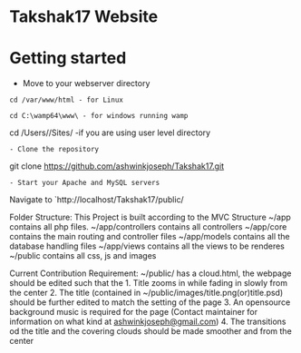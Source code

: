 # Takshak17 Website

# Getting started
- Move to your webserver directory
```
cd /var/www/html - for Linux
```
```
cd C:\wamp64\www\ - for windows running wamp
```
cd  /Users/<username>/Sites/ -if you are using user level directory
```
- Clone the repository
```
git clone https://github.com/ashwinkjoseph/Takshak17.git
```
- Start your Apache and MySQL servers
```
Navigate to `http://localhost/Takshak17/public/

Folder Structure:
    This Project is built according to the MVC Structure
    ~/app contains all php files.
    ~/app/controllers contains all controllers
    ~/app/core contains the main routing and controller files
    ~/app/models contains all the database handling files
    ~/app/views contains all the views to be renderes
    ~/public contains all css, js and images

Current Contribution Requirement:
    ~/public/ has a cloud.html, the webpage should be edited such that the 
        1. Title zooms in while fading in slowly from the center
        2. The title (contained in ~/public/images/title.png(or)title.psd) should be further edited to match the setting of the page
        3. An opensource background music is required for the page (Contact maintainer for information on what kind at ashwinkjoseph@gmail.com)
        4. The transitions od the title and the covering clouds should be made smoother and from the center
